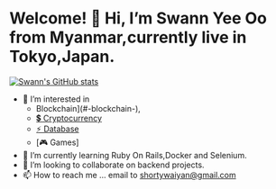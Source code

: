 # Welcome! 👋 Hi, I’m Swann Yee Oo from Myanmar,currently live in Tokyo,Japan.
[![Swann's GitHub stats](https://github-readme-stats.vercel.app/api?username=swanneptune)](https://github.com/swanneptune/github-readme-stats)
- 👀 I’m interested in 
    - Blockchain](#-blockchain-), 
    - [💲 Cryptocurrency](#-cryptocurrency-)
    - [⚡ Database](#-database-)
    - [🎮 Games]
- 🌱 I’m currently learning Ruby On Rails,Docker and Selenium.
- 💞️ I’m looking to collaborate on backend projects.
- 📫 How to reach me ... email to shortywaiyan@gmail.com

<!---
swanneptune/swanneptune is a ✨ special ✨ repository because its `README.md` (this file) appears on your GitHub profile.
You can click the Preview link to take a look at your changes.
--->
